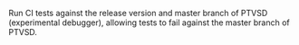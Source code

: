 Run CI tests against the release version and master branch of PTVSD (experimental debugger), allowing tests to fail against the master branch of PTVSD.
